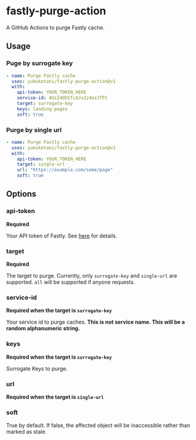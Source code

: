 # fastly-purge-action

A GitHub Actions to purge Fastly cache.

## Usage

### Puge by surrogate key

```yaml
- name: Purge Fastly cache
  uses: yukukotani/fastly-purge-action@v1
  with:
    api-token: YOUR_TOKEN_HERE
    service-id: 4UiI4ODITcAJv2z4ezJTFC
    target: surrogate-key
    keys: landing-pages
    soft: true
```

### Purge by single url

```yaml
- name: Purge Fastly cache
  uses: yukukotani/fastly-purge-action@v1
  with:
    api-token: YOUR_TOKEN_HERE
    target: single-url
    url: "https://example.com/some/page"
    soft: true
```

## Options

### api-token

**Required**

Your API token of Fastly. See [here](https://developer.fastly.com/reference/api/#authentication) for details.

### target

**Required**

The target to purge. Currently, only `surrogate-key` and `single-url` are supported. `all` will be supported if anyone requests.

### service-id

**Required when the target is `surrogate-key`**

Your service id to purge caches. **This is not service name. This will be a random alphanumeric string.**

### keys

**Required when the target is `surrogate-key`**

Surrogate Keys to purge.

### url

**Required when the target is `single-url`**

### soft

True by default. If false, the affected object will be inaccessible rather than marked as stale.
